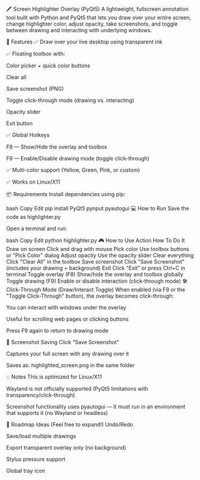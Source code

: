🖍️ Screen Highlighter Overlay (PyQt5)
A lightweight, fullscreen annotation tool built with Python and PyQt5 that lets you draw over your entire screen, change highlighter color, adjust opacity, take screenshots, and toggle between drawing and interacting with underlying windows.

🚀 Features
✅ Draw over your live desktop using transparent ink

✅ Floating toolbox with:

Color picker + quick color buttons

Clear all

Save screenshot (PNG)

Toggle click-through mode (drawing vs. interacting)

Opacity slider

Exit button

✅ Global Hotkeys

F8 — Show/Hide the overlay and toolbox

F9 — Enable/Disable drawing mode (toggle click-through)

✅ Multi-color support (Yellow, Green, Pink, or custom)

✅ Works on Linux/X11

📦 Requirements
Install dependencies using pip:

bash
Copy
Edit
pip install PyQt5 pynput pyautogui
💻 How to Run
Save the code as highlighter.py

Open a terminal and run:

bash
Copy
Edit
python highlighter.py
🎮 How to Use
Action	How To Do It
Draw on screen	Click and drag with mouse
Pick color	Use toolbox buttons or "Pick Color" dialog
Adjust opacity	Use the opacity slider
Clear everything	Click "Clear All" in the toolbox
Save screenshot	Click "Save Screenshot" (includes your drawing + background)
Exit	Click "Exit" or press Ctrl+C in terminal
Toggle overlay (F8)	Show/hide the overlay and toolbox globally
Toggle drawing (F9)	Enable or disable interaction (click-through mode)
🛠️ Click-Through Mode (Draw/Interact Toggle)
When enabled (via F9 or the "Toggle Click-Through" button), the overlay becomes click-through:

You can interact with windows under the overlay

Useful for scrolling web pages or clicking buttons

Press F9 again to return to drawing mode

📸 Screenshot Saving
Click "Save Screenshot"

Captures your full screen with any drawing over it

Saves as: highlighted_screen.png in the same folder

💡 Notes
This is optimized for Linux/X11

Wayland is not officially supported (PyQt5 limitations with transparency/click-through)

Screenshot functionality uses pyautogui — it must run in an environment that supports it (no Wayland or headless)

📌 Roadmap Ideas (Feel free to expand!)
 Undo/Redo

 Save/load multiple drawings

 Export transparent overlay only (no background)

 Stylus pressure support

 Global tray icon

